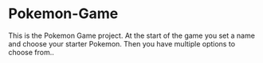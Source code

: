 # Pokemon-Game
This is the Pokemon Game project. At the start of the game you set a name and choose your starter Pokemon. Then you have multiple options to choose from..
